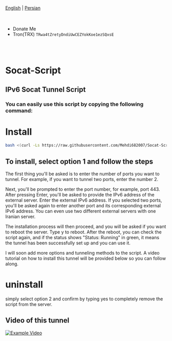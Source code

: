 [English](https://github.com/Mehdi682007/Socat-Script/blob/main/README.md)  | [Persian](https://github.com/Mehdi682007/Socat-Script/blob/main/README.fa.md)
</br>
</br>
</br>
- Donate Me
- Tron(TRX) `TRwa4tZretyDndiUwCEZYokKoe1ezSQxsE`
</br>
</br>

# Socat-Script
## IPv6 Socat Tunnel Script
### You can easily use this script by copying the following command:
# Install
```bash
bash <(curl -Ls https://raw.githubusercontent.com/Mehdi682007/Socat-Script/main/install.sh)

```
## To install, select option 1 and follow the steps
The first thing you'll be asked is to enter the number of ports you want to tunnel. For example, if you want to tunnel two ports, enter the number 2.

Next, you'll be prompted to enter the port number, for example, port 443. After pressing Enter, you'll be asked to provide the IPv6 address of the external server. Enter the external IPv6 address. If you selected two ports, you'll be asked again to enter another port and its corresponding external IPv6 address. You can even use two different external servers with one Iranian server.

The installation process will then proceed, and you will be asked if you want to reboot the server. Type y to reboot. After the reboot, you can check the script again, and if the status shows "Status: Running" in green, it means the tunnel has been successfully set up and you can use it.

I will soon add more options and tunneling methods to the script. A video tutorial on how to install this tunnel will be provided below so you can follow along.

# uninstall
simply select option 2 and confirm by typing yes to completely remove the script from the server.

## Video of this tunnel
[![Example Video](https://img.youtube.com/vi/50tuxd4ZZtU/0.jpg)](https://youtu.be/50tuxd4ZZtU)

